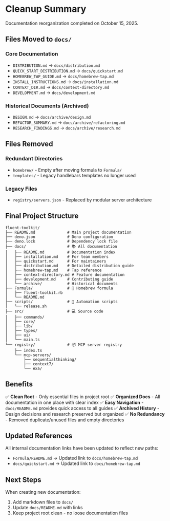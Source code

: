 # Cleanup Summary

Documentation reorganization completed on October 15, 2025.

## Files Moved to `docs/`

### Core Documentation
- `DISTRIBUTION.md` → `docs/distribution.md`
- `QUICK_START_DISTRIBUTION.md` → `docs/quickstart.md`
- `HOMEBREW_TAP_GUIDE.md` → `docs/homebrew-tap.md`
- `INSTALL_INSTRUCTIONS.md` → `docs/installation.md`
- `CONTEXT_DIR.md` → `docs/context-directory.md`
- `DEVELOPMENT.md` → `docs/development.md`

### Historical Documents (Archived)
- `DESIGN.md` → `docs/archive/design.md`
- `REFACTOR_SUMMARY.md` → `docs/archive/refactoring.md`
- `RESEARCH_FINDINGS.md` → `docs/archive/research.md`

## Files Removed

### Redundant Directories
- `homebrew/` - Empty after moving formula to `Formula/`
- `templates/` - Legacy handlebars templates no longer used

### Legacy Files
- `registry/servers.json` - Replaced by modular server architecture

## Final Project Structure

```
fluent-toolkit/
├── README.md              # Main project documentation
├── deno.json              # Deno configuration
├── deno.lock              # Dependency lock file
├── docs/                  # 📚 All documentation
│   ├── README.md          # Documentation index
│   ├── installation.md    # For team members
│   ├── quickstart.md      # For maintainers
│   ├── distribution.md    # Detailed distribution guide
│   ├── homebrew-tap.md    # Tap reference
│   ├── context-directory.md # Feature documentation
│   ├── development.md     # Contributing guide
│   └── archive/           # Historical documents
├── Formula/               # 🍺 Homebrew formula
│   ├── fluent-toolkit.rb
│   └── README.md
├── scripts/               # 🔧 Automation scripts
│   └── release.sh
├── src/                   # 💻 Source code
│   ├── commands/
│   ├── core/
│   ├── lib/
│   ├── types/
│   ├── ui/
│   └── main.ts
└── registry/              # 📦 MCP server registry
    ├── index.ts
    └── mcp-servers/
        ├── sequentialthinking/
        ├── context7/
        └── exa/
```

## Benefits

✅ **Clean Root** - Only essential files in project root
✅ **Organized Docs** - All documentation in one place with clear index
✅ **Easy Navigation** - `docs/README.md` provides quick access to all guides
✅ **Archived History** - Design decisions and research preserved but organized
✅ **No Redundancy** - Removed duplicate/unused files and empty directories

## Updated References

All internal documentation links have been updated to reflect new paths:
- `Formula/README.md` → Updated link to `docs/homebrew-tap.md`
- `docs/quickstart.md` → Updated link to `docs/homebrew-tap.md`

## Next Steps

When creating new documentation:
1. Add markdown files to `docs/`
2. Update `docs/README.md` with links
3. Keep project root clean - no loose documentation files
